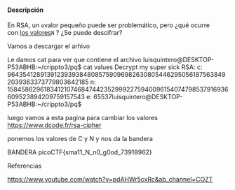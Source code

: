 #### Descripción

En RSA, un `e`valor pequeño puede ser problemático, pero ¿qué ocurre con [los valores](https://mercury.picoctf.net/static/b9ddda080c56fb421bf30409bec3460d/values)`N` ? ¿Se puede descifrar?

Vamos a descargar el arhivo

Le damos cat para ver que contiene el archivo
luisquintero@DESKTOP-P53ABHB:~/crippto3/pq$ cat values
Decrypt my super sick RSA:
c: 964354128913912393938480857590969826308054462950561875638492039363373779803642185
n: 1584586296183412107468474423529992275940096154074798537916936609523894209759157543
e: 65537luisquintero@DESKTOP-P53ABHB:~/crippto3/pq$

luego vamos a esta pagina para cambiar los valores
https://www.dcode.fr/rsa-cipher


ponemos los valores de C y N y nos da la bandera

BANDERA
picoCTF{sma11_N_n0_g0od_73918962}


Referencias


https://www.youtube.com/watch?v=pdAHWr5cxRc&ab_channel=COZT 
